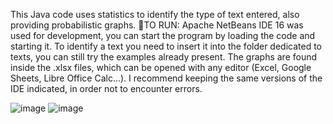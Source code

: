 This Java code uses statistics to identify the type of text entered, also providing probabilistic graphs.
👾TO RUN:
Apache NetBeans IDE 16 was used for development, you can start the program by loading the code and starting it.
To identify a text you need to insert it into the folder dedicated to texts, you can still try the examples already present.
The graphs are found inside the .xlsx files, which can be opened with any editor (Excel, Google Sheets, Libre Office Calc...).
I recommend keeping the same versions of the IDE indicated, in order not to encounter errors.

![image](https://github.com/user-attachments/assets/ef107868-dedb-4ca7-b326-ebc69a6ebd37)
![image](https://github.com/user-attachments/assets/eeba266f-ad95-4117-bcc1-7df406bdea8d)
